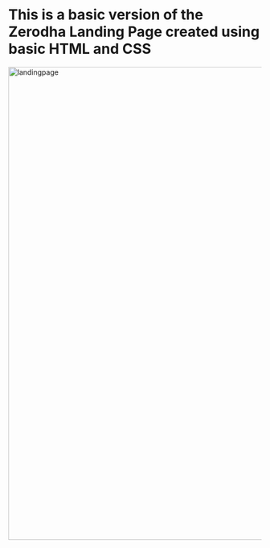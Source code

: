 # This is a basic version of the Zerodha Landing Page created using basic HTML and CSS

<img width="942" alt="landingpage" src="https://github.com/rajdeepdev98/100xdevs/assets/51982897/f3a9dcf6-7a4a-48bf-8efc-d66762a254d9">
